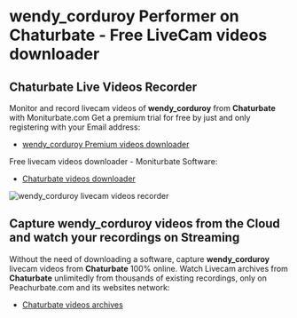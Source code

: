 # wendy_corduroy Performer on Chaturbate - Free LiveCam videos downloader

## Chaturbate Live Videos Recorder

Monitor and record livecam videos of **wendy_corduroy** from **Chaturbate** with Moniturbate.com
Get a premium trial for free by just and only registering with your Email address:
* [wendy_corduroy Premium videos downloader](https://moniturbate.com/request-demo-licence-key.html)

Free livecam videos downloader - Moniturbate Software:
* [Chaturbate videos downloader](https://moniturbate.com/moniturbate-download-software.html)

![wendy_corduroy livecam videos recorder](https://peachurnet.com/templates/moniturbate-software.png)


## Capture wendy_corduroy videos from the Cloud and watch your recordings on Streaming

Without the need of downloading a software, capture **wendy_corduroy** livecam videos from **Chaturbate** 100% online.
Watch Livecam archives from **Chaturbate** unlimitedly from thousands of existing recordings, only on Peachurbate.com and its websites network:
* [Chaturbate videos archives](https://peachurnet.com/)